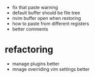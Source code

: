 - fix that paste warning
- default buffer should be file tree
- nvim buffer open when restoring
- how to paste from different registers
- better comments

# refactoring
- manage plugins better
- mnage overriding vim settings better
